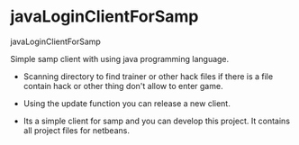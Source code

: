javaLoginClientForSamp
======================

javaLoginClientForSamp


Simple samp client with using java programming language.

- Scanning directory to find trainer or other hack files 
if there is a file contain hack or other thing don't allow to enter game.

- Using the update function you can release a new client.

- Its a simple client for samp and you can develop this project. It contains all project files for netbeans.
